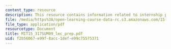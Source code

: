 ```yaml
---
content_type: resource
description: This resource contains information related to internship preparation.
file: /media/https%3A/open-learning-course-data-rc.s3.amazonaws.com/15-317-organizational-leadership-and-change-summer-2009/f2b56067e99f8acc1defe99c75575371_MIT15_317SUM09_lec_prep.pdf
file_type: application/pdf
resourcetype: Document
title: MIT15_317SUM09_lec_prep.pdf
uid: f2b56067-e99f-8acc-1def-e99c75575371
---
```

